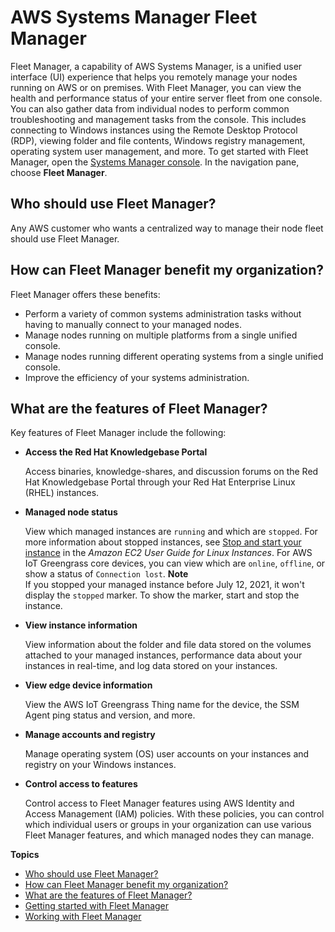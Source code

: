 # AWS Systems Manager Fleet Manager<a name="fleet"></a>

Fleet Manager, a capability of AWS Systems Manager, is a unified user interface \(UI\) experience that helps you remotely manage your nodes running on AWS or on premises\. With Fleet Manager, you can view the health and performance status of your entire server fleet from one console\. You can also gather data from individual nodes to perform common troubleshooting and management tasks from the console\. This includes connecting to Windows instances using the Remote Desktop Protocol \(RDP\), viewing folder and file contents, Windows registry management, operating system user management, and more\. To get started with Fleet Manager, open the [Systems Manager console](https://console.aws.amazon.com/systems-manager/managed-instances)\. In the navigation pane, choose **Fleet Manager**\.

## Who should use Fleet Manager?<a name="fleet-who"></a>

Any AWS customer who wants a centralized way to manage their node fleet should use Fleet Manager\.

## How can Fleet Manager benefit my organization?<a name="fleet-benefits"></a>

Fleet Manager offers these benefits:
+ Perform a variety of common systems administration tasks without having to manually connect to your managed nodes\.
+ Manage nodes running on multiple platforms from a single unified console\.
+ Manage nodes running different operating systems from a single unified console\.
+ Improve the efficiency of your systems administration\.

## What are the features of Fleet Manager?<a name="fleet-features"></a>

Key features of Fleet Manager include the following:
+ **Access the Red Hat Knowledgebase Portal**

  Access binaries, knowledge\-shares, and discussion forums on the Red Hat Knowledgebase Portal through your Red Hat Enterprise Linux \(RHEL\) instances\.
+ **Managed node status** 

  View which managed instances are `running` and which are `stopped`\. For more information about stopped instances, see [Stop and start your instance](https://docs.aws.amazon.com/AWSEC2/latest/UserGuide/Stop_Start.html) in the *Amazon EC2 User Guide for Linux Instances*\. For AWS IoT Greengrass core devices, you can view which are `online`, `offline`, or show a status of `Connection lost`\.
**Note**  
If you stopped your managed instance before July 12, 2021, it won't display the `stopped` marker\. To show the marker, start and stop the instance\.
+ **View instance information**

  View information about the folder and file data stored on the volumes attached to your managed instances, performance data about your instances in real\-time, and log data stored on your instances\.
+ **View edge device information**

  View the AWS IoT Greengrass Thing name for the device, the SSM Agent ping status and version, and more\.
+ **Manage accounts and registry**

  Manage operating system \(OS\) user accounts on your instances and registry on your Windows instances\.
+ **Control access to features**

  Control access to Fleet Manager features using AWS Identity and Access Management \(IAM\) policies\. With these policies, you can control which individual users or groups in your organization can use various Fleet Manager features, and which managed nodes they can manage\.

**Topics**
+ [Who should use Fleet Manager?](#fleet-who)
+ [How can Fleet Manager benefit my organization?](#fleet-benefits)
+ [What are the features of Fleet Manager?](#fleet-features)
+ [Getting started with Fleet Manager](fleet-getting-started.md)
+ [Working with Fleet Manager](fleet-working.md)